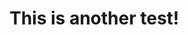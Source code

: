 [//]: # "Copyright (C) 2021 Damien Dart, <damiendart@pobox.com>."
[//]: # "This file is distributed under the MIT licence. For more"
[//]: # "information, please refer to the accompanying 'LICENCE' file."

# This is another test!
